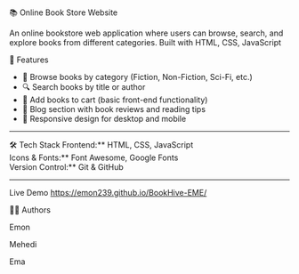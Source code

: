 📚 Online Book Store Website

An online bookstore web application where users can browse, search, and explore books from different categories. Built with HTML, CSS, JavaScript



🚀 Features
- 📖 Browse books by category (Fiction, Non-Fiction, Sci-Fi, etc.)
- 🔍 Search books by title or author
- 🛒 Add books to cart (basic front-end functionality)
- 📝 Blog section with book reviews and reading tips
- 📱 Responsive design for desktop and mobile

---

  🛠️ Tech Stack
Frontend:** HTML, CSS, JavaScript  
Icons & Fonts:** Font Awesome, Google Fonts  
Version Control:** Git & GitHub  

---

Live Demo
https://emon239.github.io/BookHive-EME/


👨‍💻 Authors

Emon

Mehedi

Ema

